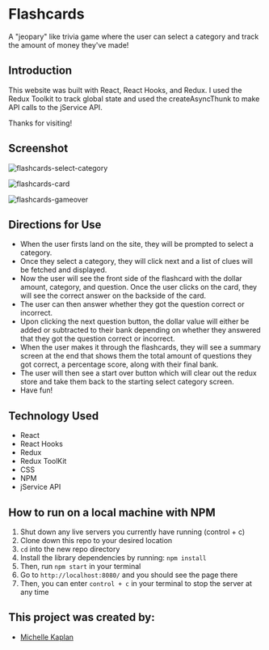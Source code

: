 # Flashcards

A "jeopary" like trivia game where the user can select a category and track the amount of money they've made!

<!-- ## Link to Live Site
- [Click here!](https://michellekaplan7.github.io/flashcards-challenge/)
* Next step is to make website more responsive! -->

## Introduction
This website was built with React, React Hooks, and Redux. I used the Redux Toolkit to track global state and used the createAsyncThunk to make API calls to the jService API. 

Thanks for visiting!

## Screenshot
![flashcards-select-category](https://user-images.githubusercontent.com/56200182/113580114-78658a00-95e2-11eb-9248-4d2a7bc93694.png)

![flashcards-card](https://user-images.githubusercontent.com/56200182/113580116-78fe2080-95e2-11eb-872d-a57d2fb12311.png)

![flashcards-gameover](https://user-images.githubusercontent.com/56200182/113580117-7996b700-95e2-11eb-8e7c-1b5a0b97ad87.png)

## Directions for Use
- When the user firsts land on the site, they will be prompted to select a category.
- Once they select a category, they will click next and a list of clues will be fetched and displayed. 
- Now the user will see the front side of the flashcard with the dollar amount, category, and question. Once the user clicks on the card, they will see the correct answer on the backside of the card.
- The user can then answer whether they got the question correct or incorrect.
- Upon clicking the next question button, the dollar value will either be added or subtracted to their bank depending on whether they answered that they got the question correct or incorrect.
- When the user makes it through the flashcards, they will see a summary screen at the end that shows them the total amount of questions they got correct, a percentage score, along with their final bank. 
- The user will then see a start over button which will clear out the redux store and take them back to the starting select category screen.
- Have fun!

## Technology Used
- React
- React Hooks
- Redux
- Redux ToolKit
- CSS
- NPM
- jService API

## How to run on a local machine with NPM

1. Shut down any live servers you currently have running (control + c)
2. Clone down this repo to your desired location
3. ```cd``` into the new repo directory
4. Install the library dependencies by running: ```npm install```
5. Then, run `npm start` in your terminal
6. Go to `http://localhost:8080/` and you should see the page there
7. Then, you can enter `control + c` in your terminal to stop the server at any time

## This project was created by:

- [Michelle Kaplan](https://github.com/MichelleKaplan7)
